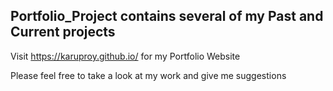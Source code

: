 ## Portfolio_Project contains several of my Past and Current projects


Visit https://karuproy.github.io/ for my Portfolio Website

Please feel free to take a look at my work and give me suggestions

